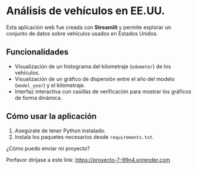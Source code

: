 # Análisis de vehículos en EE.UU.

Esta aplicación web fue creada con **Streamlit** y permite explorar un conjunto de datos sobre vehículos usados en Estados Unidos.

## Funcionalidades

- Visualización de un histograma del kilometraje (`odometer`) de los vehículos.
- Visualización de un gráfico de dispersión entre el año del modelo (`model_year`) y el kilometraje.
- Interfaz interactiva con casillas de verificación para mostrar los gráficos de forma dinámica.

## Cómo usar la aplicación

1. Asegúrate de tener Python instalado.
2. Instala los paquetes necesarios desde `requirements.txt`.


¿Cómo puedo enviar mi proyecto?

Porfavor dirijase a este link: https://proyecto-7-99n4.onrender.com


